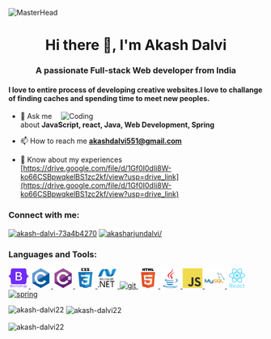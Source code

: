 ![MasterHead](https://trisya.com/myimg/child/Website%20Design.gif)
<h1 align="center">Hi there 👋, I'm Akash Dalvi</h1>
<h3 align="center">A passionate Full-stack Web developer from India</h3>
<h4>I love to entire process of developing creative websites.I love to challange of finding caches and spending time to meet new peoples.</h4>

<img align="right" alt="Coding" width="400" src="https://cdn.dribbble.com/users/1162077/screenshots/3848914/programmer.gif"/>

- 💬 Ask me about **JavaScript, react, Java, Web Development, Spring**

- 📫 How to reach me **akashdalvi551@gmail.com**

- 📄 Know about my experiences [https://drive.google.com/file/d/1Gf0I0dIi8W-ko66CSBpwqkelBS1zc2kf/view?usp=drive_link](https://drive.google.com/file/d/1Gf0I0dIi8W-ko66CSBpwqkelBS1zc2kf/view?usp=drive_link)

<h3 align="left">Connect with me:</h3>
<p align="left">
<a href="https://linkedin.com/in/akash-dalvi-73a4b4270" target="blank"><img align="center" src="https://raw.githubusercontent.com/rahuldkjain/github-profile-readme-generator/master/src/images/icons/Social/linked-in-alt.svg" alt="akash-dalvi-73a4b4270" height="30" width="40" /></a>
<a href="https://www.leetcode.com/akasharjundalvi/" target="blank"><img align="center" src="https://raw.githubusercontent.com/rahuldkjain/github-profile-readme-generator/master/src/images/icons/Social/leet-code.svg" alt="akasharjundalvi/" height="30" width="40" /></a>
</p>

<h3 align="left">Languages and Tools:</h3>
<p align="left"> <a href="https://getbootstrap.com" target="_blank" rel="noreferrer"> <img src="https://raw.githubusercontent.com/devicons/devicon/master/icons/bootstrap/bootstrap-plain-wordmark.svg" alt="bootstrap" width="40" height="40"/> </a> <a href="https://www.cprogramming.com/" target="_blank" rel="noreferrer"> <img src="https://raw.githubusercontent.com/devicons/devicon/master/icons/c/c-original.svg" alt="c" width="40" height="40"/> </a> <a href="https://www.w3schools.com/cs/" target="_blank" rel="noreferrer"> <img src="https://raw.githubusercontent.com/devicons/devicon/master/icons/csharp/csharp-original.svg" alt="csharp" width="40" height="40"/> </a> <a href="https://www.w3schools.com/css/" target="_blank" rel="noreferrer"> <img src="https://raw.githubusercontent.com/devicons/devicon/master/icons/css3/css3-original-wordmark.svg" alt="css3" width="40" height="40"/> </a> <a href="https://dotnet.microsoft.com/" target="_blank" rel="noreferrer"> <img src="https://raw.githubusercontent.com/devicons/devicon/master/icons/dot-net/dot-net-original-wordmark.svg" alt="dotnet" width="40" height="40"/> </a> <a href="https://git-scm.com/" target="_blank" rel="noreferrer"> <img src="https://www.vectorlogo.zone/logos/git-scm/git-scm-icon.svg" alt="git" width="40" height="40"/> </a> <a href="https://www.w3.org/html/" target="_blank" rel="noreferrer"> <img src="https://raw.githubusercontent.com/devicons/devicon/master/icons/html5/html5-original-wordmark.svg" alt="html5" width="40" height="40"/> </a> <a href="https://www.java.com" target="_blank" rel="noreferrer"> <img src="https://raw.githubusercontent.com/devicons/devicon/master/icons/java/java-original.svg" alt="java" width="40" height="40"/> </a> <a href="https://developer.mozilla.org/en-US/docs/Web/JavaScript" target="_blank" rel="noreferrer"> <img src="https://raw.githubusercontent.com/devicons/devicon/master/icons/javascript/javascript-original.svg" alt="javascript" width="40" height="40"/> </a> <a href="https://www.mysql.com/" target="_blank" rel="noreferrer"> <img src="https://raw.githubusercontent.com/devicons/devicon/master/icons/mysql/mysql-original-wordmark.svg" alt="mysql" width="40" height="40"/> </a> <a href="https://reactjs.org/" target="_blank" rel="noreferrer"> <img src="https://raw.githubusercontent.com/devicons/devicon/master/icons/react/react-original-wordmark.svg" alt="react" width="40" height="40"/> </a> <a href="https://spring.io/" target="_blank" rel="noreferrer"> <img src="https://www.vectorlogo.zone/logos/springio/springio-icon.svg" alt="spring" width="40" height="40"/> </a> </p>

<p><img align="left" src="https://github-readme-stats.vercel.app/api/top-langs?username=akash-dalvi22&show_icons=true&locale=en&layout=compact" alt="akash-dalvi22" /></p>

<p>&nbsp;<img align="center" src="https://github-readme-stats.vercel.app/api?username=akash-dalvi22&show_icons=true&locale=en" alt="akash-dalvi22" /></p>

<p><img align="center" src="https://github-readme-streak-stats.herokuapp.com/?user=akash-dalvi22&" alt="akash-dalvi22" /></p>
